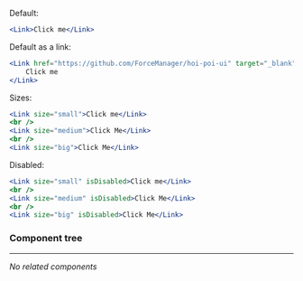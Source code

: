 Default:

```jsx
<Link>Click me</Link>
```

Default as a link:

```jsx
<Link href="https://github.com/ForceManager/hoi-poi-ui" target="_blank">
    Click me
</Link>
```

Sizes:

```jsx
<Link size="small">Click me</Link>
<br />
<Link size="medium">Click Me</Link>
<br />
<Link size="big">Click Me</Link>
```

Disabled:

```jsx
<Link size="small" isDisabled>Click me</Link>
<br />
<Link size="medium" isDisabled>Click Me</Link>
<br />
<Link size="big" isDisabled>Click Me</Link>
```

### Component tree

---

_No related components_
